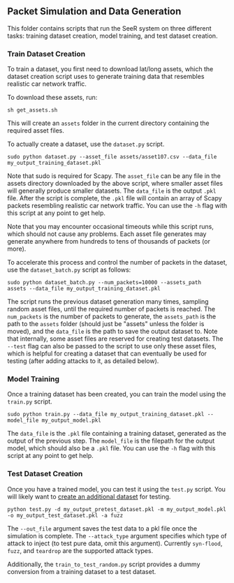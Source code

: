 ## Packet Simulation and Data Generation

This folder contains scripts that run the SeeR system on three different tasks: training dataset creation, model training, and test dataset creation.

### Train Dataset Creation

To train a dataset, you first need to download lat/long assets, which the dataset creation script uses to generate training data that resembles realistic car network traffic.

To download these assets, run:

```sh get_assets.sh```

This will create an `assets` folder in the current directory containing the required asset files.

To actually create a dataset, use the `dataset.py` script.

```sudo python dataset.py --asset_file assets/asset107.csv --data_file my_output_training_dataset.pkl```

Note that sudo is required for Scapy. The `asset_file` can be any file in the assets directory downloaded by the above script, where smaller asset files will generally produce smaller datasets. The `data_file` is the output `.pkl` file. After the script is complete, the `.pkl` file will contain an array of Scapy packets resembling realistic car network traffic. You can use the `-h` flag with this script at any point to get help.

Note that you may encounter occasional timeouts while this script runs, which should not cause any problems. Each asset file generates may generate anywhere from hundreds to tens of thousands of packets (or more).

To accelerate this process and control the number of packets in the dataset, use the `dataset_batch.py` script as follows:

```sudo python dataset_batch.py --num_packets=10000 --assets_path assets --data_file my_output_training_dataset.pkl```

The script runs the previous dataset generation many times, sampling random asset files, until the required number of packets is reached. The `num_packets` is the number of packets to generate, the `assets_path` is the path to the `assets` folder (should just be "assets" unless the folder is moved), and the `data_file` is the path to save the output dataset to. Note that internally, some asset files are reserved for creating test datasets. The `--test` flag can also be passed to the script to use only these asset files, which is helpful for creating a dataset that can eventually be used for testing (after adding attacks to it, as detailed below).

### Model Training

Once a training dataset has been created, you can train the model using the `train.py` script.

```sudo python train.py --data_file my_output_training_dataset.pkl --model_file my_output_model.pkl```

The `data_file` is the `.pkl` file containing a training dataset, generated as the output of the previous step. The `model_file` is the filepath for the output model, which should also be a `.pkl` file. You can use the `-h` flag with this script at any point to get help.

### Test Dataset Creation

Once you have a trained model, you can test it using the `test.py` script. You will likely want to [create an additional dataset](https://github.com/cs210/Hella/tree/master/simulation#train-dataset-creation) for testing.

```python test.py -d my_output_pretest_dataset.pkl -m my_output_model.pkl -o my_output_test_dataset.pkl -a fuzz```

The `--out_file` argument saves the test data to a pkl file once the simulation is complete. The `--attack_type` argument specifies which type of attack to inject (to test pure data, omit this argument). Currently `syn-flood`, `fuzz`, and `teardrop` are the supported attack types.

Additionally, the `train_to_test_random.py` script provides a dummy conversion from a training dataset to a test dataset.

